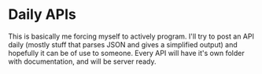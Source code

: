 # Daily APIs
This is basically me forcing myself to actively program. I'll try to post an API daily (mostly stuff that parses JSON and gives a simplified output) and hopefully it can be of use to someone. Every API will have it's own folder with documentation, and will be server ready.